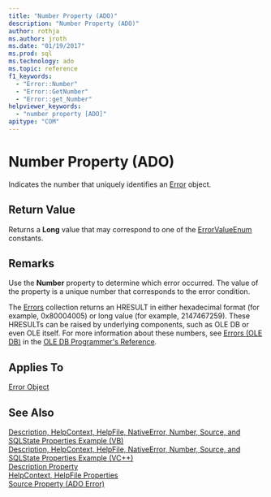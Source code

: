```yaml
---
title: "Number Property (ADO)"
description: "Number Property (ADO)"
author: rothja
ms.author: jroth
ms.date: "01/19/2017"
ms.prod: sql
ms.technology: ado
ms.topic: reference
f1_keywords:
  - "Error::Number"
  - "Error::GetNumber"
  - "Error::get_Number"
helpviewer_keywords:
  - "number property [ADO]"
apitype: "COM"
---
```

# Number Property (ADO)
Indicates the number that uniquely identifies an [Error](./error-object.md) object.  
  
## Return Value  
 Returns a **Long** value that may correspond to one of the [ErrorValueEnum](./errorvalueenum.md) constants.  
  
## Remarks  
 Use the **Number** property to determine which error occurred. The value of the property is a unique number that corresponds to the error condition.  
  
 The [Errors](./errors-collection-ado.md) collection returns an HRESULT in either hexadecimal format (for example, 0x80004005) or long value (for example, 2147467259). These HRESULTs can be raised by underlying components, such as OLE DB or even OLE itself. For more information about these numbers, see [Errors (OLE DB)](/previous-versions/windows/desktop/ms724533(v=vs.85)) in the [OLE DB Programmer's Reference](/previous-versions/windows/desktop/ms713643(v=vs.85))*.*  
  
## Applies To  
 [Error Object](./error-object.md)  
  
## See Also  
 [Description, HelpContext, HelpFile, NativeError, Number, Source, and SQLState Properties Example (VB)](./description-helpcontext-helpfile-nativeerror-number-source-example-vb.md)   
 [Description, HelpContext, HelpFile, NativeError, Number, Source, and SQLState Properties Example (VC++)](./description-helpcontext-helpfile-nativeerror-number-source-example-vc.md)   
 [Description Property](./description-property.md)   
 [HelpContext, HelpFile Properties](./helpcontext-helpfile-properties.md)   
 [Source Property (ADO Error)](./source-property-ado-error.md)